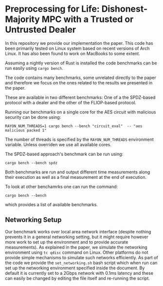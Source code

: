# Preprocessing for Life: Dishonest-Majority MPC with a Trusted or Untrusted Dealer

In this repository we provide our implementation the paper.
This code has been primarily tested on Linux system based on recent versions of Arch Linux.
It has also been found to work on MacBooks to some extent.

Assuming a nightly version of Rust is installed the code benchmarks can be run easily using `cargo bench`.

The code contains many benchmarks, some unrelated directly to the paper and therefore we focus on the ones related to the results we presented in the paper.

These are available in two different benchmarks: One of a the SPDZ-based protocol with a dealer and the other of the FLIOP-based protocol.

Running our benchmarks on a single core for the AES circuit with malicious security can be done using:

`RAYON_NUM_THREADS=1 cargo bench --bench "circuit_eval"  -- "aes malicious packed 1"`

The number of threads is specified by the `RAYON_NUM_THREADS` environment variable. Unless overriden we use all available cores.

The SPDZ-based approach's benchmark can be run using:

`cargo bench --bench spdz`

Both benchmarks are run and output different time measurements along their execution as well as a final measurement at the end of execution.

To look at other benchamrks one can run the command:

`cargo bench --bench` 

which provides a list of available benchmarks.

## Networking Setup
Our benchmark works over local area network interface (despite nothing prevents it in a general networking setting, but it might require however more work to set up the environment and to provide accurate measurements).
As explained in the paper, we simulate the networking environment using `tc qdisc` command on Linux. 
Other platforms do not provide simple mechanisms to simulate such networks efficiently.
As part of the code we provide the `set_networking.sh` bash script which when run can set up the networking environment specified inside the document.
By default it is currently set to a 2Gbps network with 0.1ms latency and these can easily be changed by editing the file itself and re-running the script.
